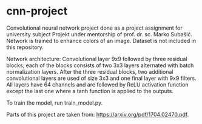 # cnn-project

Convolutional neural network project done as a project assignment for university subject Projekt under mentorship of prof. dr. sc. Marko Subašić. 
Network is trained to enhance colors of an image. Dataset is not included in this repository. 

Network architecture: 
  Convolutional layer 9x9 followed by three residual blocks, each of the blocks consists of two 3x3 layers alternated with batch normalization layers. After the three residual blocks, two additional convolutional layers are used of size 3x3 and one final layer with 9x9 filters. All layers have 64 channels and are followed by ReLU activation function except the last one where a tanh function is applied to the outputs. 

To train the model, run train_model.py. 

Parts of this project are taken from: https://arxiv.org/pdf/1704.02470.pdf.
